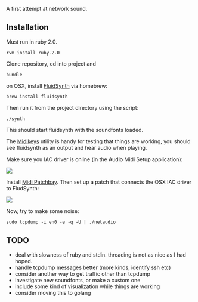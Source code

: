 A first attempt at network sound.

## Installation

Must run in ruby 2.0. 

    rvm install ruby-2.0

Clone repository, cd into project and

    bundle

on OSX, install [FluidSynth](http://sourceforge.net/apps/trac/fluidsynth/) via homebrew:

    brew install fluidsynth

Then run it from the project directory using the script:

    ./synth         

This should start fluidsynth with the soundfonts loaded.

The [Midikeys](http://www.manyetas.com/creed/midikeys) utility is handy for testing that things are working, you should see fluidsynth as an output and hear audio when playing.

Make sure you IAC driver is online (in the Audio Midi Setup application):

![](http://somebox.com/docs/iac.jpg)

Install [Midi Patchbay](http://notahat.com/midi_patchbay/). Then set up a patch that connects the OSX IAC driver to FludSynth:

![](http://somebox.com/docs/patchbay.jpg)

Now, try to make some noise:

    sudo tcpdump -i en0 -e -q -U | ./netaudio

## TODO

- deal with slowness of ruby and stdin. threading is not as nice as I had hoped.
- handle tcpdump messages better (more kinds, identify ssh etc)
- consider another way to get traffic other than tcpdump
- investigate new soundfonts, or make a custom one
- include some kind of visualization while things are working
- consider moving this to golang
